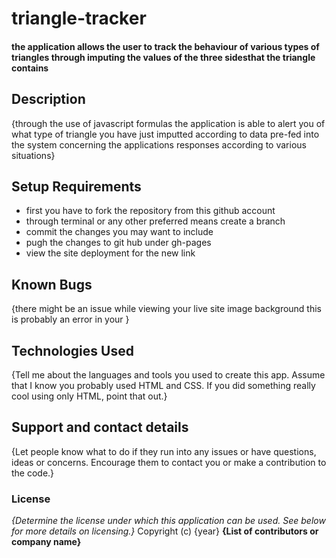 # triangle-tracker
#### the application allows the user to track the behaviour of various types of triangles through imputing the values of the three sidesthat the triangle contains

## Description
{through the use of javascript formulas the application is able to alert you of what type of triangle you have just imputted according to data pre-fed into the system concerning the applications responses according to various situations}
## Setup Requirements
* first you have to fork the repository from this github account
* through terminal or any other preferred means create a branch
* commit the changes you may want to include
* pugh the changes to git hub under gh-pages
* view the site deployment for the new link
## Known Bugs
{there might be an issue while viewing your live site image background this is probably an error in your }
## Technologies Used
{Tell me about the languages and tools you used to create this app. Assume that I know you probably used HTML and CSS. If you did something really cool using only HTML, point that out.}
## Support and contact details
{Let people know what to do if they run into any issues or have questions, ideas or concerns.  Encourage them to contact you or make a contribution to the code.}
### License
*{Determine the license under which this application can be used.  See below for more details on licensing.}*
Copyright (c) {year} **{List of contributors or company name}**
  

